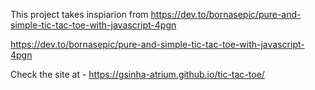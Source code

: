 This project takes inspiarion from https://dev.to/bornasepic/pure-and-simple-tic-tac-toe-with-javascript-4pgn


https://dev.to/bornasepic/pure-and-simple-tic-tac-toe-with-javascript-4pgn


Check the site at - https://gsinha-atrium.github.io/tic-tac-toe/
